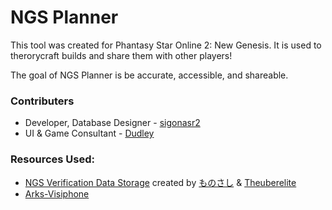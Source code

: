 # NGS Planner
This tool was created for Phantasy Star Online 2: New Genesis. It is used to therorycraft builds and share them with other players!

The goal of NGS Planner is be accurate, accessible, and shareable.

### Contributers

 - Developer, Database Designer - [sigonasr2](https://twitter.com/sigonasr2)
 - UI & Game Consultant - [Dudley](https://twitter.com/dudleyc_)

### Resources Used:

 - [NGS Verification Data Storage](https://docs.google.com/spreadsheets/d/1_OgubzM5QFe4rua4Xu0GSMAI8Idoq8r2yI8Ioyec6oY/edit#gid=661779228) created by [ものさし](https://twitter.com/flowerint1034) & [Theuberelite](https://twitter.com/TheuberClips)
 - [Arks-Visiphone](https://pso2na.arks-visiphone.com/wiki/Portal:New_Genesis)
